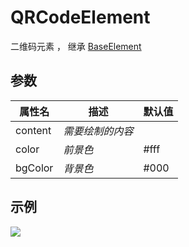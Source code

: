 # QRCodeElement

二维码元素 ， 继承 [BaseElement](base.md)

## 参数

| 属性名  | 描述             | 默认值 |
| ------- | ---------------- | ------ |
| content | *需要绘制的内容* |        |
| color   | *前景色*         | #fff   |
| bgColor | *背景色*         | #000   |

## 示例

![](https://user-images.githubusercontent.com/4362412/57204627-89b74d80-6feb-11e9-8511-be9ab14727cc.png)